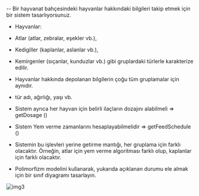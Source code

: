 -- Bir hayvanat bahçesindeki hayvanlar hakkındaki bilgileri takip etmek için bir sistem tasarlıyorsunuz.

- Hayvanlar:
- Atlar (atlar, zebralar, eşekler vb.),
- Kedigiller (kaplanlar, aslanlar vb.),
- Kemirgenler (sıçanlar, kunduzlar vb.) gibi gruplardaki türlerle karakterize edilir.
- Hayvanlar hakkında depolanan bilgilerin çoğu tüm gruplamalar için aynıdır.
- tür adı, ağırlığı, yaşı vb.
- Sistem ayrıca her hayvan için belirli ilaçların dozajını alabilmeli => getDosage ()
- Sistem Yem verme zamanlarını hesaplayabilmelidir => getFeedSchedule ()
- Sistemin bu işlevleri yerine getirme mantığı, her gruplama için farklı olacaktır. Örneğin, atlar için yem verme algoritması farklı olup, kaplanlar için farklı olacaktır.

- Polimorfizm modelini kullanarak, yukarıda açıklanan durumu ele almak için bir sınıf diyagramı tasarlayın.

![img3](https://user-images.githubusercontent.com/93317917/168427573-18aba88a-6046-4d73-93d9-da19a50d4e6f.png)